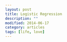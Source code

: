 ```yaml
---
layout: post
title: Logistic Regression
description: ""
modified: 2014-06-17
category: articles
tags: [life, love]
---
```


